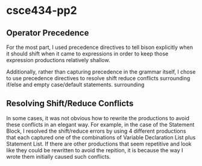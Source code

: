 # csce434-pp2
## Operator Precedence
For the most part, I used precedence directives to tell bison explicitly when it
should shift when it came to expressions in order to keep those expression
productions relatively shallow.

Additionally, rather than capturing precedence in the grammar itself, I chose to
use precedence directives to resolve shift reduce conflicts surrounding if/else
and empty case/default statements.
surrounding 
## Resolving Shift/Reduce Conflicts
In some cases, it was not obvious how to rewrite the productions to avoid these
conflicts in an elegant way. For example, in the case of the Statement Block, I resolved the
shift/reduce errors by using 4 different productions that each captured one of
the combinations of Variable Declaration List plus Statement List. If there are
other productions that seem repetitive and look like they could be rewritten to
avoid the repition, it is because the way I wrote them initially caused such
conflicts.
